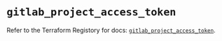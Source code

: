 # `gitlab_project_access_token`

Refer to the Terraform Registory for docs: [`gitlab_project_access_token`](https://www.terraform.io/docs/providers/gitlab/r/project_access_token).
